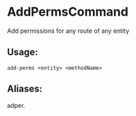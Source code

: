 # AddPermsCommand
Add permissions for any route of any entity
## Usage:
```
add-perms <entity> <methodName>
```
## Aliases:
adper.
